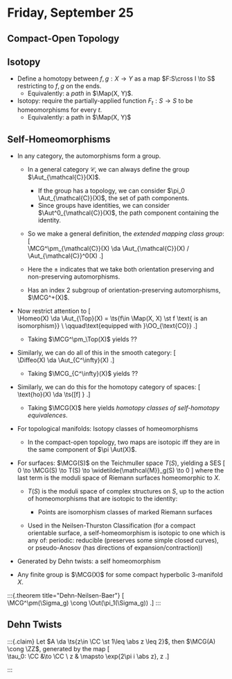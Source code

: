 # Friday, September 25


## Compact-Open Topology

## Isotopy

- Define a homotopy between $f, g: X\to Y$ as a map $F:S\cross I \to S$ restricting to $f, g$ on the ends.
  - Equivalently: a *path* in $\Map(X, Y)$.
- Isotopy: require the partially-applied function $F_t:S\to S$ to be homeomorphisms for every $t$.
  - Equivalently: a path in $\Map(X, Y)$



## Self-Homeomorphisms


- In any category, the automorphisms form a group. 

  - In a general category $\mathcal{C}$, we can always define the group $\Aut_{\mathcal{C}}(X)$.
    - If the group has a topology, we can consider $\pi_0 \Aut_{\mathcal{C}}(X)$, the set of path components.
    - Since groups have identities, we can consider $\Aut^0_{\mathcal{C}}(X)$, the path component containing the identity.

  - So we make a general definition, the *extended mapping class group*:
  \[  
  \MCG^\pm_{\mathcal{C}}(X) \da \Aut_{\mathcal{C}}(X) / \Aut_{\mathcal{C}}^0(X)
  .\]

  - Here the $\pm$ indicates that we take both orientation preserving and non-preserving automorphisms.

  - Has an index 2 subgroup of orientation-preserving automorphisms, $\MCG^+(X)$.

- Now restrict attention to
\[  
\Homeo(X) \da \Aut_{\Top}(X) = \ts{f\in \Map(X, X) \st f \text{ is an isomorphism}} \\
\qquad\text{equipped with }\OO_{\text{CO}}
.\]
  - Taking $\MCG^\pm_\Top(X)$ yields ??

- Similarly, we can do all of this in the smooth category:
\[  
\Diffeo(X) \da \Aut_{C^\infty}(X)
.\]
  - Taking $\MCG_{C^\infty}(X)$ yields ??

- Similarly, we can do this for the homotopy category of spaces:
\[  
\text{ho}(X) \da \ts{[f] }
.\]
  - Taking $\MCG(X)$ here yields *homotopy classes of self-homotopy equivalences*.

- For topological manifolds: Isotopy classes of homeomorphisms
  - In the compact-open topology, two maps are isotopic iff they are in the same component of $\pi \Aut(X)$.

- For surfaces:
  $\MCG(S)$ on the Teichmuller space $T(S)$, yielding a SES
  \[  
  0 \to \MCG(S) \to T(S) \to \widetilde{\mathcal{M}}_g(S) \to 0 
  \]
  where the last term is the moduli space of Riemann surfaces homeomorphic to $X$.

  - $T(S)$ is the moduli space of complex structures on $S$, up to the action of homeomorphisms that are isotopic to the identity:

    - Points are isomorphism classes of marked Riemann surfaces

  - Used in the Neilsen-Thurston Classification (for a compact orientable surface, a self-homeomorphism is isotopic to one which is any of: periodic: reducible (preserves some simple closed curves), or pseudo-Anosov (has directions of expansion/contraction))

- Generated by Dehn twists: a self homeomorphism

- Any finite group is $\MCG(X)$ for some compact hyperbolic 3-manifold $X$.

:::{.theorem title="Dehn-Neilsen-Baer"}
\[  
\MCG^\pm(\Sigma_g) \cong \Out(\pi_1(\Sigma_g))
.\]
:::

## Dehn Twists

:::{.claim}
Let $A \da \ts{z\in \CC \st 1\leq \abs z \leq 2}$, then $\MCG(A) \cong \ZZ$, generated by the map
\[  
\tau_0: \CC &\to \CC \\
z & \mapsto \exp{2\pi i \abs z}\, z
.\]

:::






